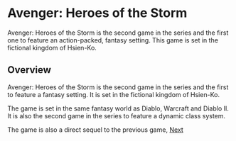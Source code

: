 # Avenger: Heroes of the Storm

Avenger: Heroes of the Storm is the second game in the series and the first one to feature an action-packed, fantasy setting. This game is set in the fictional kingdom of Hsien-Ko.

## Overview

Avenger: Heroes of the Storm is the second game in the series and the first to feature a fantasy setting. It is set in the fictional kingdom of Hsien-Ko.

The game is set in the same fantasy world as Diablo, Warcraft and Diablo II. It is also the second game in the series to feature a dynamic class system.

The game is also a direct sequel to the previous game,
[Next](288.md)